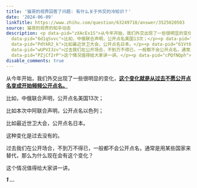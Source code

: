 ```yaml
---
title: '猫哥的视界回答了问题: 有什么关于外交的冷知识？'
date: '2024-06-09'
linkTitle: https://www.zhihu.com/question/63249718/answer/3525020503
source: 猫哥的视界的知乎动态
description: <p data-pid="zXAcEx1S">从今年开始，我们外交出现了一些很明显的变化，<u><b>这个变化就是从过去不愿公开点名变成开始频频公开点名。</b></u><br></p><p
  data-pid="6d1qSvvc">比如，中俄联合声明，公开点名美国13次；</p><p data-pid="-JYGl4Dm">比如本次中阿联合声明，公开点名以色列；</p><p
  data-pid="PdtkR2_k">比如最近世卫大会，公开点名日本。</p><p data-pid="61Vt6hw4">这种变化是过去没有的。</p><p
  data-pid="wUPVI3zv">过去我们在公开场合，不到万不得已，一般都不会公开点名，通常是用某些国家来替代，那么为什么现在会有这个变化？</p><p
  data-pid="PZjCf2rP">这个情况值得给大家讲一讲。</p><p data-pid="cPQfNQph"><i><b>1 ...
disable_comments: true
---
```

<p data-pid="zXAcEx1S">从今年开始，我们外交出现了一些很明显的变化，<u><b>这个变化就是从过去不愿公开点名变成开始频频公开点名。</b></u><br></p><p data-pid="6d1qSvvc">比如，中俄联合声明，公开点名美国13次；</p><p data-pid="-JYGl4Dm">比如本次中阿联合声明，公开点名以色列；</p><p data-pid="PdtkR2_k">比如最近世卫大会，公开点名日本。</p><p data-pid="61Vt6hw4">这种变化是过去没有的。</p><p data-pid="wUPVI3zv">过去我们在公开场合，不到万不得已，一般都不会公开点名，通常是用某些国家来替代，那么为什么现在会有这个变化？</p><p data-pid="PZjCf2rP">这个情况值得给大家讲一讲。</p><p data-pid="cPQfNQph"><i><b>1 ...